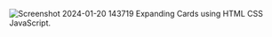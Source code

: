 ![Screenshot 2024-01-20 143719](https://github.com/webdesign1507/Expanding-Cards/assets/157224422/96eb82ae-9c7d-4daa-bcbd-1cf789453e01)
 Expanding Cards using HTML CSS JavaScript.
